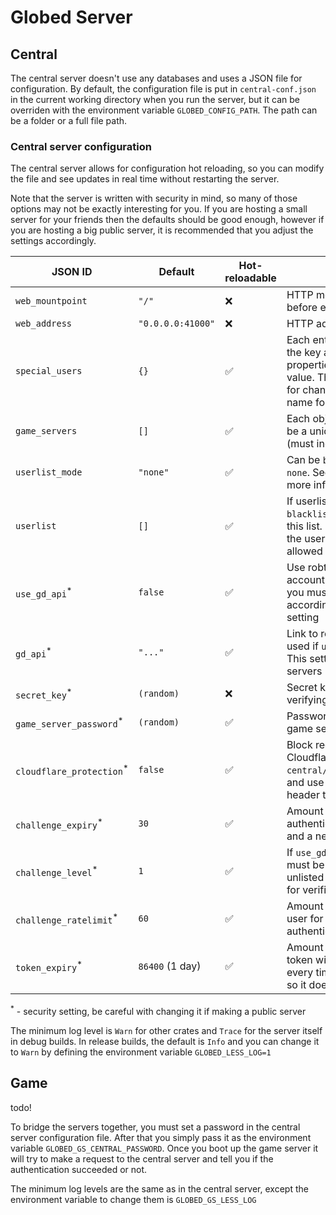 # Globed Server

## Central

The central server doesn't use any databases and uses a JSON file for configuration. By default, the configuration file is put in `central-conf.json` in the current working directory when you run the server, but it can be overriden with the environment variable `GLOBED_CONFIG_PATH`. The path can be a folder or a full file path.

### Central server configuration

The central server allows for configuration hot reloading, so you can modify the file and see updates in real time without restarting the server.

Note that the server is written with security in mind, so many of those options may not be exactly interesting for you. If you are hosting a small server for your friends then the defaults should be good enough, however if you are hosting a big public server, it is recommended that you adjust the settings accordingly.


| JSON ID | Default | Hot-reloadable | Description |
|---------|---------|----------------|-------------|
| `web_mountpoint` | `"/"` | ❌ | HTTP mountpoint (the prefix before every endpoint) |
| `web_address` | `"0.0.0.0:41000"` | ❌ | HTTP address |
| `special_users` | `{}` | ✅ | Each entry has the account ID as the key and an object with properties `name` and `color` as the value. The `color` property is used for changing the color of the name for this user |
| `game_servers` | `[]` | ✅ | Each object has 4 keys: `id` (must be a unique string), `name`, `address` (must include the port), `region` |
| `userlist_mode` | `"none"` | ✅ | Can be `blacklist`, `whitelist`, `none`. See `userlist` property for more information |
| `userlist` | `[]` | ✅ | If userlist mode is set to `blacklist`, block account IDs in this list. If set to `whitelist`, only the users in the list will be allowed access |
| `use_gd_api`<sup>*</sup> | `false` | ✅ | Use robtop's API to verify account ownership. Note that you must set `challenge_level` accordingly if you enable this setting |
| `gd_api`<sup>*</sup> | `"..."` | ✅ | Link to robtop's API that will be used if `use_gd_api` is enabled. This setting is useful for private servers |
| `secret_key`<sup>*</sup> | `(random)` | ❌ | Secret key for generating and verifying authentication codes |
| `game_server_password`<sup>*</sup> | `(random)` | ✅ | Password used to authenticate game servers |
| `cloudflare_protection`<sup>*</sup> | `false` | ✅ | Block requests coming not from Cloudflare (see `central/src/allowed_ranges.txt`) and use `CF-Connecting-IP` header to distinguish users |
| `challenge_expiry`<sup>*</sup> | `30` | ✅ | Amount of seconds before an authentication challenge expires and a new one can be requested |
| `challenge_level`<sup>*</sup> | `1` | ✅ | If `use_gd_api` is enabled, this must be set to a valid non-unlisted level ID that will be used for verification purposes |
| `challenge_ratelimit`<sup>*</sup> | `60` | ✅ | Amount of seconds to block the user for if they failed the authentication challenge |
| `token_expiry`<sup>*</sup> | `86400` (1 day) | ✅ | Amount of seconds a session token will last. Those regenerate every time you restart the game, so it doesn't have to be long |

<sup>*</sup> - security setting, be careful with changing it if making a public server

The minimum log level is `Warn` for other crates and `Trace` for the server itself in debug builds. In release builds, the default is `Info` and you can change it to `Warn` by defining the environment variable `GLOBED_LESS_LOG=1`

## Game

todo!

To bridge the servers together, you must set a password in the central server configuration file. After that you simply pass it as the environment variable `GLOBED_GS_CENTRAL_PASSWORD`. Once you boot up the game server it will try to make a request to the central server and tell you if the authentication succeeded or not.

The minimum log levels are the same as in the central server, except the environment variable to change them is `GLOBED_GS_LESS_LOG` 